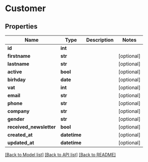 # Customer

## Properties
Name | Type | Description | Notes
------------ | ------------- | ------------- | -------------
**id** | **int** |  | 
**firstname** | **str** |  | [optional] 
**lastname** | **str** |  | [optional] 
**active** | **bool** |  | [optional] 
**birhday** | **date** |  | [optional] 
**vat** | **int** |  | [optional] 
**email** | **str** |  | [optional] 
**phone** | **str** |  | [optional] 
**company** | **str** |  | [optional] 
**gender** | **str** |  | [optional] 
**received_newsletter** | **bool** |  | [optional] 
**created_at** | **datetime** |  | [optional] 
**updated_at** | **datetime** |  | [optional] 

[[Back to Model list]](../README.md#documentation-for-models) [[Back to API list]](../README.md#documentation-for-api-endpoints) [[Back to README]](../README.md)


